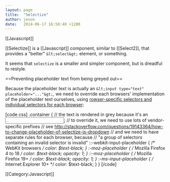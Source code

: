 ```yaml
---
layout: page
title:  "Selectize"
author: jevon
date:   2014-06-17 16:58:40 +1200
---
```


[[Javascript]]

[[Selectize]] is a [[Javascript]] component, similar to [[Select2]], that provides a "better" `&lt;select&gt;` element, or something.

It seems that `selectize` is a smaller and simpler component, but is dreadful to restyle.

==Preventing placeholder text from being greyed out==

Because the placeholder text is actually an `&lt;input type="text" placeholder="..."&gt;`, we need to override each browsers' implementation of the placeholder text ourselves, using <a href="http://stackoverflow.com/questions/2610497/change-an-inputs-html5-placeholder-color-with-css">rowser-specific selectors and individual selectors for each browser</a>:

[code css]
  .container {
    // the text is rendered in grey because it's an <input placeholder="..">;
    // to override it, we need to use lots of vendor-specific prefixes
    // see http://stackoverflow.com/questions/19143364/how-to-change-placeholder-of-selectize-js-dropdown
    // and we need to have separate rules for each browser, because
    // "a group of selectors containing an invalid selector is invalid"
    ::-webkit-input-placeholder { /* WebKit browsers */
      color: $text-black;
    }
    :-moz-placeholder { /* Mozilla Firefox 4 to 18 */
      color: $text-black;
      opacity: 1;
    }
    ::-moz-placeholder { /* Mozilla Firefox 19+ */
      color: $text-black;
      opacity: 1;
    }
    :-ms-input-placeholder { /* Internet Explorer 10+ */
      color: $text-black;
    }
  }
[/code]

[[Category:Javascript]]